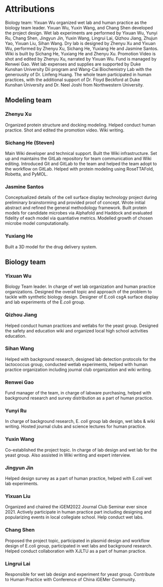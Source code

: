 # Attributions

Biology team:  Yixuan Wu organized wet lab and human practice as the biology team leader. Yixuan Wu, Yuxin Wang, and Chang Shen developed the project design. Wet lab experiments are performed by Yixuan Wu, Yunyi Ru, Chang Shen, Jingyun Jin, Yuxin Wang, Lingrui Lai, Qizhou Jiang, Zhujun Yao, Yixuan Liu, Sihan Wang. Dry lab is designed by Zhenyu Xu and Yixuan Wu, performed by Zhenyu Xu, Sichang He, Yuxiang He and Jasmine Santos. Wiki is built by Sichang He, Yuxiang He and Zhenyu Xu. Promotion Video is shot and edited by Zhenyu Xu, narrated by Yixuan Wu. Fund is managed by Renwei Gao. Wet lab expenses and supplies are supported by Duke Kunshan University Dii program and Wang-Cai Biochemistry Lab with the generousity of Dr. Linfeng Huang. The whole team participated in human practices, with the additional support of Dr. Floyd Beckford at Duke Kunshan University and Dr. Neel Joshi from Northwestern University.
## Modeling team

### Zhenyu Xu

Organized protein structure and docking modeling. 
Helped conduct human practice.
Shot and edited the promotion video. 
Wiki writing.
### Sichang He (Steven)

Main Wiki developer and technical support.
Built the Wiki infrastructure.
Set up and maintains the GitLab repository
for team communication and Wiki editing.
Introduced Git and GitLab to the team and
helped the team adopt to the workflow on GitLab.
Helped with protein modeling using RoseTTAFold, Robetta, and PyMOL.

### Jasmine Santos

Conceptualized details of the cell surface display technology project during preliminary brainstorming and provided proof of concept.
Wrote initial abstract and refined the general methodology framework.
Built protein models for candidate microbes via Alphafold and Haddock and evaluated fidelity of each model via quantiative metrics. 
Modelled growth of chosen microbe model computationally. 

### Yuxiang He

Built a 3D model for the drug delivery system.

## Biology team

### Yixuan Wu

Biology Team leader.
In charge of wet lab organization and human practice organizations.
Designed the overall topic and approach of the problem to tackle
with synthetic biology design. Designer of E.coli csgA surface display
and lab experiments of the E.*coli* group.

### Qizhou Jiang

Helped conduct human practices and wetlabs for the yeast group. 
Designed the safety and education wiki and organized local high school activities education.

### Sihan Wang
Helped with background research, designed lab detection protocols for the lactococcus group, 
conducted wetlab experiments, 
helped with human practice organization including journal club organization and wiki writing.

### Renwei Gao
Fund manager of the team, in charge of labware purchasing, 
helped with background research and survey distribution as a part of human practice.

### Yunyi Ru
In charge of background research, E. *coli* group lab design, wet labs & wiki writing. 
Hosted journal clubs and science lectures for human practice. 

### Yuxin Wang
Co-established the project topic. In charge of lab design and wet lab for the yeast group. 
Also assisted in Wiki writing and expert interview.

### Jingyun Jin
Helped design survey as a part of human practice, helped with E.*coli* wet lab experiments.

### Yixuan Liu
Organized and chaired the iGEM2022 Journal Club Seminar ever since 2021. 
Actively participate in human practice part including designing and popularizing events in local collegiate school. 
Help conduct wet labs.

### Chang Shen

Proposed the project topic, participated in plasmid design and workflow design of E.coli group, 
participated in wet labs and background research. 
Helped conduct collaboration with XJLTU as a part of human practice.

### Lingrui Lai

Responsible for wet lab design and experiment for yeast group. 
Contribute to Human Practice with Conference of China iGEMer Community.

